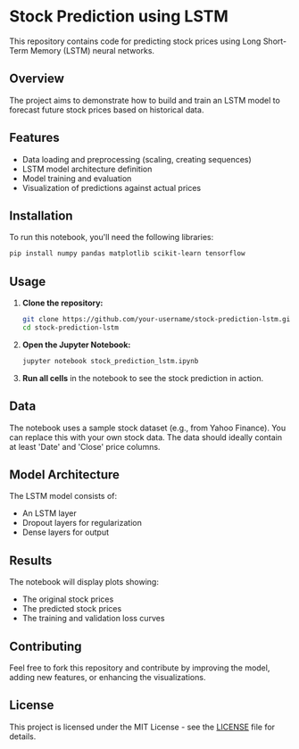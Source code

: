 # Stock Prediction using LSTM

This repository contains code for predicting stock prices using Long Short-Term Memory (LSTM) neural networks.

## Overview

The project aims to demonstrate how to build and train an LSTM model to forecast future stock prices based on historical data.

## Features

- Data loading and preprocessing (scaling, creating sequences)
- LSTM model architecture definition
- Model training and evaluation
- Visualization of predictions against actual prices

## Installation

To run this notebook, you'll need the following libraries:

```bash
pip install numpy pandas matplotlib scikit-learn tensorflow
```

## Usage

1. **Clone the repository:**
   ```bash
   git clone https://github.com/your-username/stock-prediction-lstm.git
   cd stock-prediction-lstm
   ```

2. **Open the Jupyter Notebook:**
   ```bash
   jupyter notebook stock_prediction_lstm.ipynb
   ```

3. **Run all cells** in the notebook to see the stock prediction in action.

## Data

The notebook uses a sample stock dataset (e.g., from Yahoo Finance). You can replace this with your own stock data. The data should ideally contain at least 'Date' and 'Close' price columns.

## Model Architecture

The LSTM model consists of:
- An LSTM layer
- Dropout layers for regularization
- Dense layers for output

## Results

The notebook will display plots showing:
- The original stock prices
- The predicted stock prices
- The training and validation loss curves

## Contributing

Feel free to fork this repository and contribute by improving the model, adding new features, or enhancing the visualizations.

## License

This project is licensed under the MIT License - see the [LICENSE](LICENSE) file for details.
